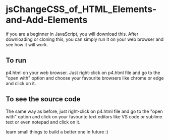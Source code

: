 # jsChangeCSS_of_HTML_Elements-and-Add-Elements

if you are a beginner in JavaScript, you will download this. After downloading or cloning this, you can simply run it on your web browser and see how it will work.

## To run
p4.html on your web browser. Just right-click on p4.html file and go to the "open with" option and choose your favourite browsers like chrome or edge and click on it.

## To see the source code
The same way as before, just right-click on p4.html file and go to the "open with" option and click on your favourite text editors like VS code or sublime text or even notepad and click on it.

learn small things to build a better one in future :)